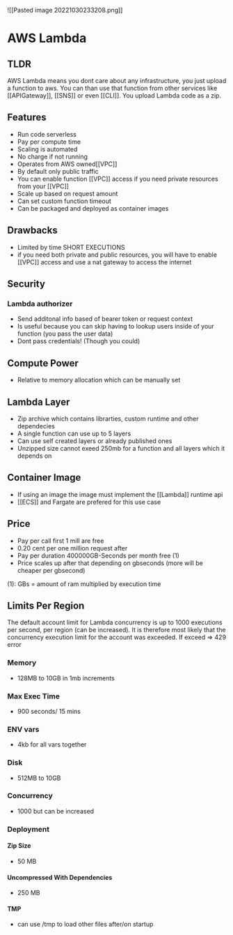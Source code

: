![[Pasted image 20221030233208.png]]
# AWS Lambda

## TLDR
AWS Lambda means you dont care about any infrastructure, you just upload a function to aws. You can than use that function from other services like  [[APIGateway]], [[SNS]] or even [[CLI]]. You upload Lambda code as a zip.

## Features
- Run code serverless
- Pay per compute time
- Scaling is automated
- No charge if not running
- Operates from AWS owned[[VPC]]
- By default only public traffic
- You can enable function [[VPC]] access if you need private resources from your [[VPC]]
- Scale up based on request amount
- Can set custom function timeout
- Can be packaged and deployed as container images

## Drawbacks
- Limited by time SHORT EXECUTIONS
- if you need both private and public resources, you will have to enable [[VPC]] access and use a nat gateway to access the internet

## Security

### Lambda authorizer
- Send additonal info based of bearer token or request context
- Is useful because you can skip having to lookup users inside of your function (you pass the user data)
- Dont pass credentials! (Though you could)

## Compute Power
- Relative to memory allocation which can be manually set

## Lambda Layer
- Zip archive which contains librarties, custom runtime and other dependecies
- A single function can use up to 5 layers
- Can use self created layers or already published ones
- Unzipped size cannot exeed 250mb for a function and all layers which it depends on

## Container Image
- If using an image the image must implement the [[Lambda]] runtime api
- [[ECS]] and Fargate are prefered for this use case

## Price
- Pay per call first 1 mill are free
- 0.20 cent per one million request after
- Pay per duration 400000GB-Seconds per month free (1)
- Price scales up after that depending on gbseconds (more will be cheaper per gbsecond)

(1): GBs = amount of ram multiplied by execution time

## Limits Per Region
The default account limit for Lambda concurrency is up to 1000 executions per second, per region (can be increased). It is therefore most likely that the concurrency execution limit for the account was exceeded.
If exceed => 429 error
### Memory 
- 128MB to 10GB in 1mb increments

### Max Exec Time
- 900 seconds/ 15 mins

### ENV vars
- 4kb for all vars together

### Disk
- 512MB to 10GB

### Concurrency
- 1000 but can be increased

### Deployment

#### Zip Size
- 50 MB

#### Uncompressed With Dependencies
- 250 MB

#### TMP
- can use /tmp to load other files after/on startup

